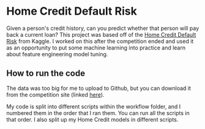 # Home Credit Default Risk

Given a person's credit history, can you predict whether that person will pay back a current loan? This project was based off of the [Home Credit Default Risk](https://www.kaggle.com/c/home-credit-default-risk) from Kaggle. I worked on this after the competition ended and used it as an opportunity to put some machine learning into practice and learn about feature engineering model tuning.

## How to run the code

The data was too big for me to upload to Github, but you can download it from the competition site (linked [here](https://www.kaggle.com/c/home-credit-default-risk/data)). 

My code is split into different scripts within the workflow folder, and I numbered them in the order that I ran them. You can run all the scripts in that order. I also split up my Home Credit models in different scripts.
